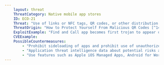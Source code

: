```yaml
---
    layout: threat
    ThreatCategory: Native mobile app stores
    ID: ECO-21
    Threat: "Use of links or NFC tags, QR codes, or other distribution channels (e.g., sms, email) to point to malicious apps"
    ThreatOrigin: "How to Protect Yourself From Malicious QR Codes [^149]"
    ExploitExample: "Find and Call app becomes first trojan to appear on iOS App Store [^154]"
    CVEExample:
    PossibleCountermeasures:
        - "Prohibit sideloading of apps and prohibit use of unauthorized app stores"
        - "Application threat intelligence data about potential risks associated with apps installed on devices"
        - "Use features such as Apple iOS Managed Apps, Android for Work, or Samsung KNOX Workspace that provide some level of separation between personal apps and enterprise apps to mitigate the impact of malicious behaviors."
---
```

